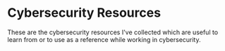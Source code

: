 # Cybersecurity Resources
These are the cybersecurity resources I've collected which are useful to learn from or to use as a reference while working in cybersecurity.
